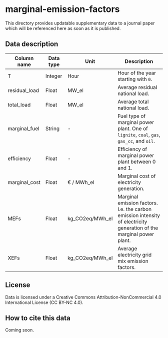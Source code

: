 # marginal-emission-factors
This directory provides updatable supplementary data to a journal paper which will be referenced here as soon as it is published.

## Data description
| Column name   | Data type | Unit            | Description     |
| ------------- |-----------| --------------- | ----------------|
| T             | Integer   | Hour            | Hour of the year starting with `0`. |
| residual_load | Float     | MW_el           | Average residual national load. |
| total_load    | Float     | MW_el           | Average total national load. |
| marginal_fuel | String    | -               | Fuel type of marginal power plant. One of `lignite`, `coal`, `gas`, `gas_cc`, and `oil`. |
| efficiency    | Float     | -               | Efficiency of marginal power plant between 0 and 1. |
| marginal_cost | Float     | € / MWh_el      | Marginal cost of electricity generation. |
| MEFs          | Float     | kg_CO2eq/MWh_el | Marginal emission factors. I.e. the carbon emission intensity of electricity generation of the marginal power plant. |
| XEFs          | Float     | kg_CO2eq/MWh_el | Average electricity grid mix emission factors. |

## License
Data is licensed under a Creative Commons Attribution-NonCommercial 4.0 International License (CC BY-NC 4.0).

## How to cite this data
Coming soon.
